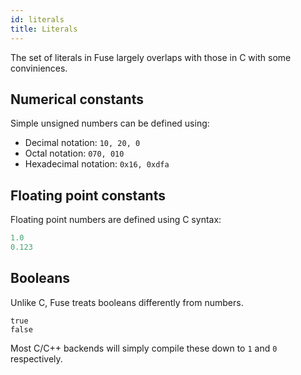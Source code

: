 ```yaml
---
id: literals
title: Literals
---
```


The set of literals in Fuse largely overlaps with those in C with some
conviniences.

## Numerical constants

Simple unsigned numbers can be defined using:

- Decimal notation: `10, 20, 0`
- Octal notation: `070, 010`
- Hexadecimal notation: `0x16, 0xdfa`

## Floating point constants

Floating point numbers are defined using C syntax:

```C
1.0
0.123
```

## Booleans

Unlike C, Fuse treats booleans differently from numbers.

```
true
false
```

Most C/C++ backends will simply compile these down to `1` and `0` respectively.
